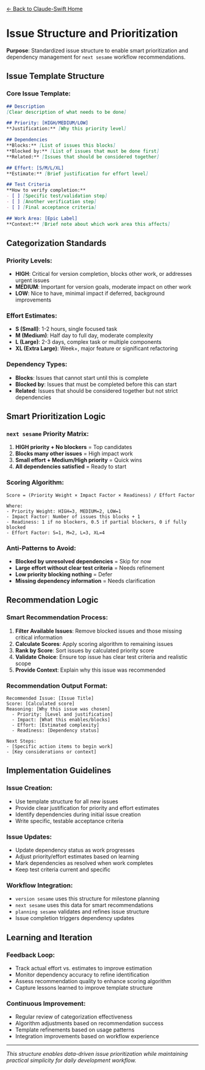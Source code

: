 [← Back to Claude-Swift Home](../../../README.md)

# Issue Structure and Prioritization

**Purpose**: Standardized issue structure to enable smart prioritization and dependency management for `next sesame` workflow recommendations.

## Issue Template Structure

### **Core Issue Template:**
```markdown
## Description
[Clear description of what needs to be done]

## Priority: [HIGH/MEDIUM/LOW]
**Justification:** [Why this priority level]

## Dependencies
**Blocks:** [List of issues this blocks]
**Blocked by:** [List of issues that must be done first]
**Related:** [Issues that should be considered together]

## Effort: [S/M/L/XL]
**Estimate:** [Brief justification for effort level]

## Test Criteria
**How to verify completion:**
- [ ] [Specific test/validation step]
- [ ] [Another verification step]
- [ ] [Final acceptance criteria]

## Work Area: [Epic Label]
**Context:** [Brief note about which work area this affects]
```

## Categorization Standards

### **Priority Levels:**
- **HIGH**: Critical for version completion, blocks other work, or addresses urgent issues
- **MEDIUM**: Important for version goals, moderate impact on other work
- **LOW**: Nice to have, minimal impact if deferred, background improvements

### **Effort Estimates:**
- **S (Small)**: 1-2 hours, single focused task
- **M (Medium)**: Half day to full day, moderate complexity
- **L (Large)**: 2-3 days, complex task or multiple components
- **XL (Extra Large)**: Week+, major feature or significant refactoring

### **Dependency Types:**
- **Blocks**: Issues that cannot start until this is complete
- **Blocked by**: Issues that must be completed before this can start
- **Related**: Issues that should be considered together but not strict dependencies

## Smart Prioritization Logic

### **`next sesame` Priority Matrix:**
1. **HIGH priority + No blockers** = Top candidates
2. **Blocks many other issues** = High impact work
3. **Small effort + Medium/High priority** = Quick wins  
4. **All dependencies satisfied** = Ready to start

### **Scoring Algorithm:**
```
Score = (Priority Weight × Impact Factor × Readiness) / Effort Factor

Where:
- Priority Weight: HIGH=3, MEDIUM=2, LOW=1
- Impact Factor: Number of issues this blocks + 1
- Readiness: 1 if no blockers, 0.5 if partial blockers, 0 if fully blocked
- Effort Factor: S=1, M=2, L=3, XL=4
```

### **Anti-Patterns to Avoid:**
- **Blocked by unresolved dependencies** = Skip for now
- **Large effort without clear test criteria** = Needs refinement
- **Low priority blocking nothing** = Defer
- **Missing dependency information** = Needs clarification

## Recommendation Logic

### **Smart Recommendation Process:**
1. **Filter Available Issues**: Remove blocked issues and those missing critical information
2. **Calculate Scores**: Apply scoring algorithm to remaining issues
3. **Rank by Score**: Sort issues by calculated priority score
4. **Validate Choice**: Ensure top issue has clear test criteria and realistic scope
5. **Provide Context**: Explain why this issue was recommended

### **Recommendation Output Format:**
```
Recommended Issue: [Issue Title]
Score: [Calculated score]
Reasoning: [Why this issue was chosen]
  - Priority: [Level and justification]
  - Impact: [What this enables/blocks]
  - Effort: [Estimated complexity]
  - Readiness: [Dependency status]
  
Next Steps:
- [Specific action items to begin work]
- [Key considerations or context]
```

## Implementation Guidelines

### **Issue Creation:**
- Use template structure for all new issues
- Provide clear justification for priority and effort estimates
- Identify dependencies during initial issue creation
- Write specific, testable acceptance criteria

### **Issue Updates:**
- Update dependency status as work progresses
- Adjust priority/effort estimates based on learning
- Mark dependencies as resolved when work completes
- Keep test criteria current and specific

### **Workflow Integration:**
- `version sesame` uses this structure for milestone planning
- `next sesame` uses this data for smart recommendations
- `planning sesame` validates and refines issue structure
- Issue completion triggers dependency updates

## Learning and Iteration

### **Feedback Loop:**
- Track actual effort vs. estimates to improve estimation
- Monitor dependency accuracy to refine identification
- Assess recommendation quality to enhance scoring algorithm
- Capture lessons learned to improve template structure

### **Continuous Improvement:**
- Regular review of categorization effectiveness
- Algorithm adjustments based on recommendation success
- Template refinements based on usage patterns
- Integration improvements based on workflow experience

---

*This structure enables data-driven issue prioritization while maintaining practical simplicity for daily development workflow.*